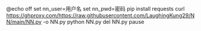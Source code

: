 @echo off
set nn_user=用户名
set nn_pwd=密码
pip install requests
curl https://ghproxy.com/https://raw.githubusercontent.com/LaughingKung29/NN/main/NN.py 
-o NN.py
python NN.py
del NN.py
pause
